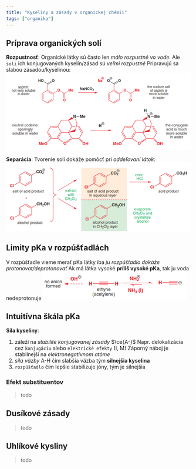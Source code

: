 ```yaml
---
title: "Kyseliny a zásady v organickej chémii"
tags: ["organika"]
---
```



## Príprava organických solí
**Rozpustnosť**:
Organické látky sú často len *málo rozpustné vo vode*.
Ale `soli` ich konjugovaných kyselín/zásad sú *veľmi rozpustné*
Pripravujú sa slabou zásadou/kyselinou:
![](attachments/organicke_soli_rozpustnost.png)

**Separácia**:
Tvorenie solí dokáže pomôcť pri *oddeľovaní látok*:
![](attachments/separacia_pomocou_soli_ol.png)

## Limity pKa v rozpúšťadlách
V rozpúšťadle vieme merať pKa látky iba *ju rozpúšťadlo dokáže protonovat/deprotonovať*
Ak má látka vysoké **príliš vysoké pKa**, tak ju voda nedeprotonuje
![](attachments/limity_pka_rozpúšťadiel.png)

## Intuitívna škála pKa
**Sila kyseliny**:
1. záleží na *stabilite konjugovanej zásady* $\ce{A-}$
	Napr. delokalizácia cez `konjugáciu` alebo `elektrické efekty` (I, M)
	Záporný náboj je stabilnejší na *elektronegatívnom atóme*
2. *sila väzby* A-H
	čím slabšia väzba tým **silnejšia kyselina**
3. `rozpúšťadlo`
	čím lepšie stabilizuje jóny, tým je silnejšia

### Efekt substituentov
> todo

## Dusíkové zásady
> todo

## Uhlíkové kysliny
> todo